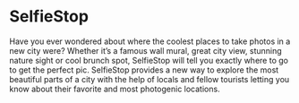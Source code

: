 # SelfieStop

Have you ever wondered about where the coolest places to take photos in a new city were? Whether it’s a famous wall mural, great city view, stunning nature sight or cool brunch spot, SelfieStop will tell you exactly where to go to get the perfect pic. SelfieStop provides a new way to explore the most beautiful parts of a city with the help of locals and fellow tourists letting you know about their favorite and most photogenic locations.
